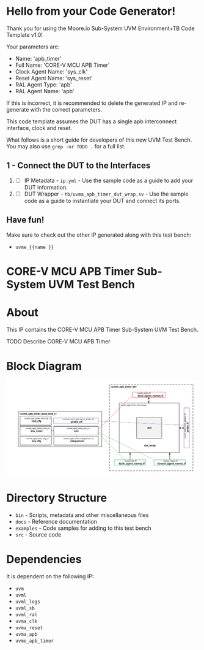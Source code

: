 # Hello from your Code Generator!
Thank you for using the Moore.io Sub-System UVM Environment+TB Code Template v1.0!

Your parameters are:
* Name: 'apb_timer'
* Full Name: 'CORE-V MCU APB Timer'
* Clock Agent Name: 'sys_clk'
* Reset Agent Name: 'sys_reset'
* RAL Agent Type: 'apb'
* RAL Agent Name: 'apb'

If this is incorrect, it is recommended to delete the generated IP and re-generate with the correct parameters.

This code template assumes the DUT has a single apb interconnect interface, clock and reset.

What follows is a short guide for developers of this new UVM Test Bench.  You may also use `grep -nr TODO .` for a full list.

## 1 - Connect the DUT to the Interfaces
 1. - [ ] IP Metadata - `ip.yml` - Use the sample code as a guide to add your DUT information.
 1. - [ ] DUT Wrapper - `tb/uvma_apb_timer_dut_wrap.sv` - Use the sample code as a guide to instantiate your DUT and connect its ports.

## Have fun!
Make sure to check out the other IP generated along with this test bench:
* `uvme_{{name }}`




# CORE-V MCU APB Timer Sub-System UVM Test Bench


# About
This IP contains the CORE-V MCU APB Timer Sub-System UVM Test Bench.

TODO Describe CORE-V MCU APB Timer


# Block Diagram
![alt text](./docs/tb_block_diagram.svg "CORE-V MCU APB Timer Sub-System UVM Test Bench Block Diagram")

# Directory Structure
* `bin` - Scripts, metadata and other miscellaneous files
* `docs` - Reference documentation
* `examples` - Code samples for adding to this test bench
* `src` - Source code


# Dependencies
It is dependent on the following IP:

* `uvm`
* `uvml`
* `uvml_logs`
* `uvml_sb`
* `uvml_ral`
* `uvma_clk`
* `uvma_reset`
* `uvma_apb`
* `uvme_apb_timer`
